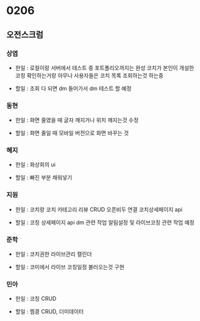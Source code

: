 # 0206

## 오전스크럼

### 상엽

- 한일 : 로컬이랑 서버에서 테스트 중 포트폴리오까지는 완성 코치가 본인이 개설한 코칭 확인하는거랑 아무나 사용자들은 코치 목록 조회하는것 하는중

- 할일 : 조회 다 되면 dm 들어가서 dm 테스트 할 예정

### 동현

- 한일 : 화면 줄였을 때 글자 깨지거나 위치 깨지는것 수정

- 할일 : 화면 줄일 때 모바일 버전으로 화면 바꾸는 것 

### 혜지

- 한일 : 화상회의 ui 

- 할일 : 빠진 부분 채워넣기

### 지원

- 한일 : 코치랑 코치 카테고리 리뷰 CRUD 오픈비두 연결 코치상세페이지 api 


- 할일 : 코칭 상세페이지 api dm 관련 작업 알림설정 및 라이브코칭 관련 작업 예정


### 준학

- 한일 : 코치권한 라이브관리 캘린더 

- 할일 : 코미에서 라이브 코칭일정 불러오는것 구현 

### 민아

- 한일 : 코칭 CRUD

- 할일 : 찜콩 CRUD,  더미데이터
